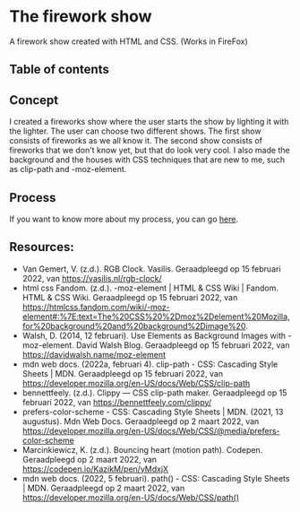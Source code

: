 # The firework show

A firework show created with HTML and CSS. (Works in FireFox)

## Table of contents

## Concept

I created a fireworks show where the user starts the show by lighting it with the lighter. The user can choose two different shows. The first show consists of fireworks as we all know it. The second show consists of fireworks that we don't know yet, but that do look very cool. I also made the background and the houses with CSS techniques that are new to me, such as clip-path and -moz-element.

## Process

If you want to know more about my process, you can go [here](https://github.com/lottekoblens/firework/wiki/Proces).

## Resources:
* Van Gemert, V. (z.d.). RGB Clock. Vasilis. Geraadpleegd op 15 februari 2022, van https://vasilis.nl/rgb-clock/
* html css Fandom. (z.d.). -moz-element | HTML & CSS Wiki | Fandom. HTML & CSS Wiki. Geraadpleegd op 15 februari 2022, van https://htmlcss.fandom.com/wiki/-moz-element#:%7E:text=The%20CSS%20%2Dmoz%2Delement%20Mozilla,for%20background%20and%20background%2Dimage%20.
* Walsh, D. (2014, 12 februari). Use Elements as Background Images with -moz-element. David Walsh Blog. Geraadpleegd op 15 februari 2022, van https://davidwalsh.name/moz-element
* mdn web docs. (2022a, februari 4). clip-path - CSS: Cascading Style Sheets | MDN. Geraadpleegd op 15 februari 2022, van https://developer.mozilla.org/en-US/docs/Web/CSS/clip-path
* bennettfeely. (z.d.). Clippy — CSS clip-path maker. Geraadpleegd op 15 februari 2022, van https://bennettfeely.com/clippy/
* prefers-color-scheme - CSS: Cascading Style Sheets | MDN. (2021, 13 augustus). Mdn Web Docs. Geraadpleegd op 2 maart 2022, van https://developer.mozilla.org/en-US/docs/Web/CSS/@media/prefers-color-scheme
* Marcinkiewicz, K. (z.d.). Bouncing heart (motion path). Codepen. Geraadpleegd op 2 maart 2022, van https://codepen.io/KazikM/pen/yMdxjX
* mdn web docs. (2022, 5 februari). path() - CSS: Cascading Style Sheets | MDN. Geraadpleegd op 2 maart 2022, van https://developer.mozilla.org/en-US/docs/Web/CSS/path()
